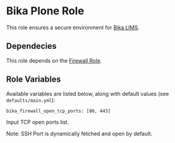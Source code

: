 # Bika Plone Role

This role ensures a secure environment for [Bika LIMS][1].


## Dependecies

This role depends on the [Firewall Role][2].

## Role Variables

Available variables are listed below, along with default values (see
`defaults/main.yml`):

    bika_firewall_open_tcp_ports: [80, 443]

Input TCP open ports list.

Note: SSH Port is dynamically fetched and open by default.




[1]: https://github.com/bikalabs/bika.lims/wiki "Bika LIMS"
[2]: https://galaxy.ansible.com/HanXHX/firewall/ "Firewall"

